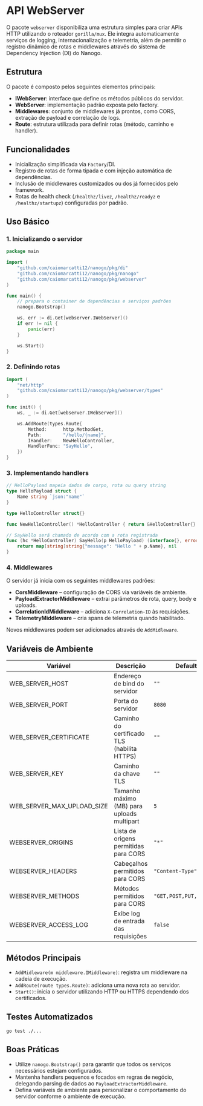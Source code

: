 # API WebServer

O pacote `webserver` disponibiliza uma estrutura simples para criar APIs HTTP utilizando o roteador `gorilla/mux`. Ele integra automaticamente serviços de logging, internacionalização e telemetria, além de permitir o registro dinâmico de rotas e middlewares através do sistema de Dependency Injection (DI) do Nanogo.

## Estrutura

O pacote é composto pelos seguintes elementos principais:

- **IWebServer**: interface que define os métodos públicos do servidor.
- **WebServer**: implementação padrão exposta pelo factory.
- **Middlewares**: conjunto de middlewares já prontos, como CORS, extração de payload e correlação de logs.
- **Route**: estrutura utilizada para definir rotas (método, caminho e handler).

## Funcionalidades

- Inicialização simplificada via `Factory`/DI.
- Registro de rotas de forma tipada e com injeção automática de dependências.
- Inclusão de middlewares customizados ou dos já fornecidos pelo framework.
- Rotas de health check (`/healthz/livez`, `/healthz/readyz` e `/healthz/startupz`) configuradas por padrão.

## Uso Básico

### 1. Inicializando o servidor

```go
package main

import (
    "github.com/caiomarcatti12/nanogo/pkg/di"
    "github.com/caiomarcatti12/nanogo/pkg/nanogo"
    "github.com/caiomarcatti12/nanogo/pkg/webserver"
)

func main() {
    // prepara o container de dependências e serviços padrões
    nanogo.Bootstrap()

    ws, err := di.Get[webserver.IWebServer]()
    if err != nil {
        panic(err)
    }

    ws.Start()
}
```

### 2. Definindo rotas

```go
import (
    "net/http"
    "github.com/caiomarcatti12/nanogo/pkg/webserver/types"
)

func init() {
    ws, _ := di.Get[webserver.IWebServer]()

    ws.AddRoute(types.Route{
        Method:      http.MethodGet,
        Path:        "/hello/{name}",
        IHandler:    NewHelloController,
        HandlerFunc: "SayHello",
    })
}
```

### 3. Implementando handlers

```go
// HelloPayload mapeia dados de corpo, rota ou query string
type HelloPayload struct {
    Name string `json:"name"`
}

type HelloController struct{}

func NewHelloController() *HelloController { return &HelloController{} }

// SayHello será chamado de acordo com a rota registrada
func (hc *HelloController) SayHello(p HelloPayload) (interface{}, error) {
    return map[string]string{"message": "Hello " + p.Name}, nil
}
```

### 4. Middlewares

O servidor já inicia com os seguintes middlewares padrões:

- **CorsMiddleware** – configuração de CORS via variáveis de ambiente.
- **PayloadExtractorMiddleware** – extrai parâmetros de rota, query, body e uploads.
- **CorrelationIdMiddleware** – adiciona `X-Correlation-ID` às requisições.
- **TelemetryMiddleware** – cria spans de telemetria quando habilitado.

Novos middlewares podem ser adicionados através de `AddMidleware`.

## Variáveis de Ambiente

| Variável                       | Descrição                                               | Default |
|-------------------------------|---------------------------------------------------------|---------|
| WEB_SERVER_HOST               | Endereço de bind do servidor                            | `""`   |
| WEB_SERVER_PORT               | Porta do servidor                                       | `8080` |
| WEB_SERVER_CERTIFICATE        | Caminho do certificado TLS (habilita HTTPS)             | `""`   |
| WEB_SERVER_KEY                | Caminho da chave TLS                                    | `""`   |
| WEB_SERVER_MAX_UPLOAD_SIZE    | Tamanho máximo (MB) para uploads multipart              | `5`    |
| WEBSERVER_ORIGINS             | Lista de origens permitidas para CORS                   | `"*"`  |
| WEBSERVER_HEADERS             | Cabeçalhos permitidos para CORS                         | `"Content-Type"` |
| WEBSERVER_METHODS             | Métodos permitidos para CORS                            | `"GET,POST,PUT,DELETE"` |
| WEBSERVER_ACCESS_LOG          | Exibe log de entrada das requisições                    | `false` |

## Métodos Principais

- `AddMidleware(m middleware.IMiddleware)`: registra um middleware na cadeia de execução.
- `AddRoute(route types.Route)`: adiciona uma nova rota ao servidor.
- `Start()`: inicia o servidor utilizando HTTP ou HTTPS dependendo dos certificados.

## Testes Automatizados

```shell
go test ./...
```

## Boas Práticas

- Utilize `nanogo.Bootstrap()` para garantir que todos os serviços necessários estejam configurados.
- Mantenha handlers pequenos e focados em regras de negócio, delegando parsing de dados ao `PayloadExtractorMiddleware`.
- Defina variáveis de ambiente para personalizar o comportamento do servidor conforme o ambiente de execução.

